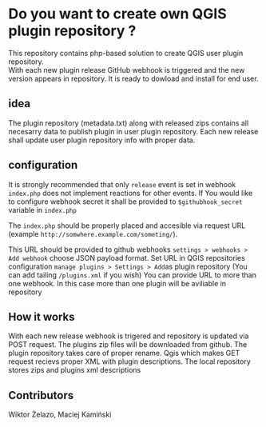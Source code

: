 Do you want to create own QGIS plugin repository ?
===================================================

This repository contains php-based solution to create QGIS user plugin repository.  
With each new plugin release GitHub webhook is triggered and the new version appears in repository. It is ready to dowload and install for end user.

idea
-----
The plugin repository (metadata.txt) along with released zips contains all necesarry data to publish plugin in user plugin repository.
Each new release shall update user plugin repository info with proper data. 

configuration
--------------
It is strongly recommended that only `release` event is set in webhook `index.php` does not implement reactions for other events.
If You would like to configure webhook secret it shall be provided to `$githubhook_secret` variable in `index.php` 

The `index.php` should be properly placed and accesible via request URL (example `http://somwhere.example.com/someting/`).

This URL should be provided to github webhooks `settings > webhooks > Add webhook` choose JSON payload format.
Set URL in QGIS repositories configuration `manage plugins > Settings > Add`as plugin repository (You can add tailing `/plugins.xml` if you wish)
You can provide URL to more than one webhook. In this case more than one plugin will be aviliable in repository

How it works
-------------

With each new release webhook is trigered and repository is updated via POST request.
The plugins zip files will be downloaded from github. The plugin repository takes care of proper rename.
Qgis which makes GET request recievs proper XML with plugin descriptions.
The local repository stores zips and plugins xml descriptions

Contributors 
-------------

Wiktor Żelazo, Maciej Kamiński
